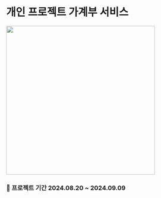 # 개인 프로젝트 가계부 서비스

<img src="https://postfiles.pstatic.net/MjAyNDA5MDlfMjM0/MDAxNzI1ODg4NDMzMjU1.SzqW0y3dLlqRCFIoOXudsn5acJa6jYIALCuBexs9Pmgg.b6g1fFuSJEi9Pp6fAqnsH4v_wWcau8qo951IUAXn6Z8g.PNG/%EC%8A%A4%ED%81%AC%EB%A6%B0%EC%83%B7_2024-09-09_222532.png?type=w580" width="400" height="">

### 📅 프로젝트 기간 2024.08.20 ~ 2024.09.09
